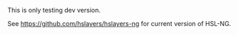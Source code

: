 This is only testing dev version.

See https://github.com/hslayers/hslayers-ng for current version of HSL-NG.
